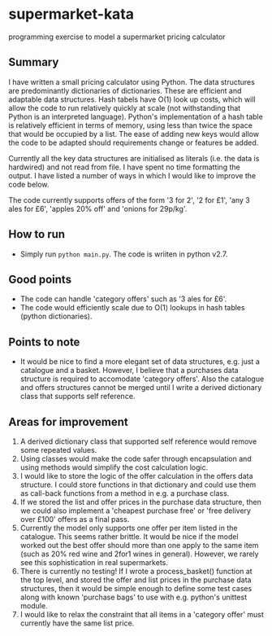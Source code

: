 # supermarket-kata
programming exercise to model a supermarket pricing calculator

## Summary

I have written a small pricing calculator using Python.  The data structures are predominantly dictionaries of dictionaries.  These are efficient and adaptable data structures.  Hash tabels have O(1) look up costs, which will allow the code to run relatively quickly at scale (not withstanding that Python is an interpreted language).  Python's implementation of a hash table is relatively efficient in terms of memory, using less than twice the space that would be occupied by a list.  The ease of adding new keys would allow the code to be adapted should requirements change or features be added.

Currently all the key data structures are initialised as literals (i.e. the data is hardwired) and not read from file.  I have spent no time formatting the output.  I have listed a number of ways in which I would like to improve the code below.

The code currently supports offers of the form '3 for 2', '2 for £1', 'any 3 ales for £6', 'apples 20% off' and 'onions for 29p/kg'. 

## How to run

* Simply run `python main.py`.  The code is wriiten in python v2.7.

## Good points

* The code can handle 'category offers' such as '3 ales for £6'.
* The code would efficiently scale due to O(1) lookups in hash tables (python dictionaries). 

## Points to note

* It would be nice to find a more elegant set of data structures, e.g. just a catalogue and a basket.  However, I believe that a purchases data structure is required to accomodate 'category offers'.  Also the catalogue and offers structures cannot be merged until I write a derived dictionary class that supports self reference.

## Areas for improvement

1. A derived dictionary class that supported self reference would remove some repeated values.
2. Using classes would make the code safer through encapsulation and using methods would simplify the cost calculation logic.
3. I would like to store the logic of the offer calculation in the offers data structure.  I could store functions in that dictionary and could use them as call-back functions from a method in e.g. a purchase class.
4. If we stored the list and offer prices in the purchase data structure, then we could also implement a 'cheapest purchase free' or 'free delivery over £100' offers as a final pass.
4. Currently the model only supports one offer per item listed in the catalogue.  This seems rather brittle.  It would be nice if the model worked out the best offer should more than one apply to the same item (such as 20% red wine and 2for1 wines in general).  However, we rarely see this sophistication in real supermarkets.
5. There is currently no testing!  If I wrote a process_basket() function at the top level, and stored the offer and list prices in the purchase data structures, then it would be simple enough to define some test cases along with known 'purchase bags' to use with e.g. python's unittest module.
6. I would like to relax the constraint that all items in a 'category offer' must currently have the same list price.
